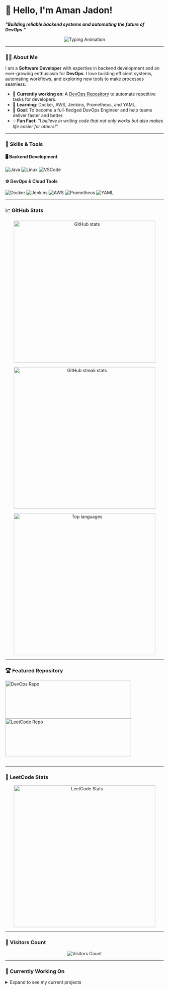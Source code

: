 # 👋 Hello, I'm Aman Jadon!  

**_"Building reliable backend systems and automating the future of DevOps."_**  

<p align="center">
  <img src="https://readme-typing-svg.herokuapp.com?font=Fira+Code&weight=500&size=28&duration=3000&pause=500&color=00FFD1&center=true&vCenter=true&width=800&lines=Backend+Developer+%7C+DevOps+Enthusiast;Passionate+about+Automation+%26+Scalability;Always+Learning+%26+Building+🚀" alt="Typing Animation" />
</p>

---

### 👨‍💻 About Me
I am a **Software Developer** with expertise in backend development and an ever-growing enthusiasm for **DevOps**. I love building efficient systems, automating workflows, and exploring new tools to make processes seamless.  

- 🔭 **Currently working on**: A [DevOps Repository](https://github.com/jadonaman/DEVOPS) to automate repetitive tasks for developers.  
- 🌱 **Learning**: Docker, AWS, Jenkins, Prometheus, and YAML.  
- 🎯 **Goal**: To become a full-fledged DevOps Engineer and help teams deliver faster and better.  
- 💡 **Fun Fact**: *"I believe in writing code that not only works but also makes life easier for others!"*  

---

### 🚀 Skills & Tools
#### 🖥️ Backend Development
![Java](https://img.shields.io/badge/Java-%23ED8B00.svg?style=flat-square&logo=java&logoColor=white)
![Linux](https://img.shields.io/badge/Linux-FCC624?style=flat-square&logo=linux&logoColor=black)
![VSCode](https://img.shields.io/badge/VSCode-0078D4?style=flat-square&logo=visual-studio-code&logoColor=white)

#### ⚙️ DevOps & Cloud Tools
![Docker](https://img.shields.io/badge/Docker-%230db7ed.svg?style=flat-square&logo=docker&logoColor=white)
![Jenkins](https://img.shields.io/badge/Jenkins-%23D24939.svg?style=flat-square&logo=jenkins&logoColor=white)
![AWS](https://img.shields.io/badge/AWS-%23FF9900.svg?style=flat-square&logo=amazon-aws&logoColor=white)
![Prometheus](https://img.shields.io/badge/Prometheus-E6522C.svg?style=flat-square&logo=prometheus&logoColor=white)
![YAML](https://img.shields.io/badge/YAML-%23000000.svg?style=flat-square&logo=yaml&logoColor=white)

---

### 📈 GitHub Stats

<p align="center">
  <img src="https://github-readme-stats.vercel.app/api?username=jadonaman&show_icons=true&theme=neon&cache_seconds=3600" alt="GitHub stats" width="450" />
</p>

<p align="center">
  <img src="https://github-readme-streak-stats.herokuapp.com/?user=jadonaman&theme=neon&cache_seconds=86400" alt="GitHub streak stats" width="450" />
</p>


<p align="center">
  <img src="https://github-readme-stats.vercel.app/api/top-langs/?username=jadonaman&layout=compact&theme=neon" alt="Top languages" width="450" />
</p>


---

### 🏆 Featured Repository
<table align="center">
  <tr>
      <a href="https://github.com/jadonaman/Devops">
        <img src="https://github-readme-stats.vercel.app/api/pin/?username=jadonaman&repo=Devops&theme=neon" alt="DevOps Repo" width="400" height="120" />
      </a>
      <a href="https://github.com/jadonaman/leetcode">
        <img src="https://github-readme-stats.vercel.app/api/pin/?username=jadonaman&repo=leetcode&theme=neon" alt="LeetCode Repo" width="400" height="120" />
      </a>
  </tr>
</table>




---

### 🏅 LeetCode Stats
<p align="center">
  <img src="https://leetcard.jacoblin.cool/amanjadon?theme=dark&ext=heatmap" alt="LeetCode Stats" width="450" />
</p>

---

### 🌟 Visitors Count
<p align="center">
  <img src="https://visitor-badge.laobi.icu/badge?page_id=jadonaman" alt="Visitors Count" />
</p>

---

### 🎯 Currently Working On
<details>
  <summary>Expand to see my current projects</summary>
  
  - 🚀 **[DevOps Repository](https://github.com/jadon-aman/DEVOPS)**: Automating repetitive developer tasks with Docker scripts.
  - ⚙️ **CI/CD Pipelines**: Building Jenkins pipelines for seamless deployment.
  - 📊 **Monitoring with Prometheus & Grafana**: Creating real-time visualization dashboards.
</details>
